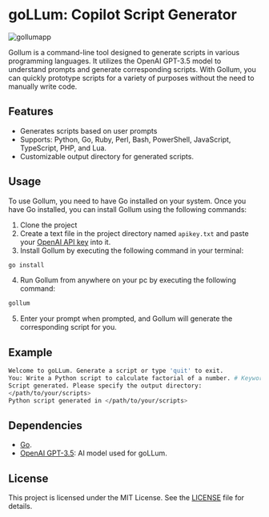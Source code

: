 # goLLum: Copilot Script Generator 
![gollumapp](https://github.com/joeloftusdev/gollum/assets/152509645/a62b2856-c60d-45f9-95c1-69748d66df15)

Gollum is a command-line tool designed to generate scripts in various programming languages. It utilizes the OpenAI GPT-3.5 model to understand prompts and generate corresponding scripts. With Gollum, you can quickly prototype scripts for a variety of purposes without the need to manually write code.

## Features

- Generates scripts based on user prompts
- Supports: Python, Go, Ruby, Perl, Bash, PowerShell, JavaScript, TypeScript, PHP, and Lua.
- Customizable output directory for generated scripts.


## Usage
To use Gollum, you need to have Go installed on your system. Once you have Go installed, you can install Gollum using the following commands:

1. Clone the project
2. Create a text file in the project directory named `apikey.txt` and paste your [OpenAI API key](https://platform.openai.com/api-keys) into it.
3. Install Gollum by executing the following command in your terminal:
```bash
go install
```
4. Run Gollum from anywhere on your pc by executing the following command:
```bash
gollum
```
5. Enter your prompt when prompted, and Gollum will generate the corresponding script for you.

## Example

```bash
Welcome to goLLum. Generate a script or type 'quit' to exit.
You: Write a Python script to calculate factorial of a number. # Keyword Python will generate a .py file
Script generated. Please specify the output directory:
</path/to/your/scripts>
Python script generated in </path/to/your/scripts>
```

## Dependencies

- [Go](golang.org).
- [OpenAI GPT-3.5](https://openai.com): AI model used for goLLum.

## License

This project is licensed under the MIT License. See the [LICENSE](LICENSE) file for details.

